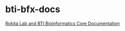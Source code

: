 # bti-bfx-docs

[Rokita Lab and BTI Bioinformatics Core Documentation](https://childrens-bti.github.io/bti-bfx-docs/)